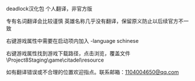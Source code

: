deadlock汉化包
个人翻译，非官方版

专有名词翻译会比较谨慎
英雄名称几乎没有翻译，保留原义防止以后续官方不一致

右键游戏属性中需要在启动项内加入
-language schinese

右键游戏属性找到游戏下载路径，点击浏览，覆盖文件
\Project8Staging\game\citadel\resource

如有翻译错误或不合理的位置欢迎指点。联系邮箱：1104004650@qq.com
